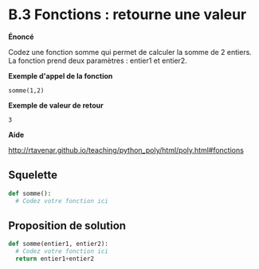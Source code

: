 # B.3 Fonctions : retourne une valeur

**Énoncé**


Codez une fonction somme qui permet de calculer la somme de 2 entiers. La fonction prend deux paramètres : entier1 et entier2.


**Exemple d'appel de la fonction**


```
somme(1,2)
```

**Exemple de valeur de retour**


```
3
```

**Aide**

http://rtavenar.github.io/teaching/python_poly/html/poly.html#fonctions

## Squelette

```python
def somme():
  # Codez votre fonction ici
```

## Proposition de solution

```python
def somme(entier1, entier2):
  # Codez votre fonction ici
  return entier1+entier2
```

